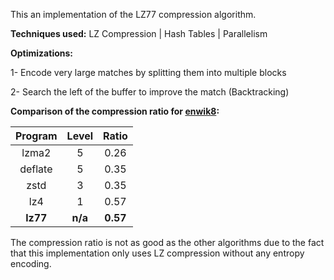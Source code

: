 This an implementation of the LZ77 compression algorithm.

**Techniques used:** LZ Compression | Hash Tables | Parallelism

**Optimizations:**

1- Encode very large matches by splitting them into multiple blocks

2- Search the left of the buffer to improve the match (Backtracking)

**Comparison of the compression ratio for [enwik8](https://www.mattmahoney.net/dc/text.html):**

| Program | Level | Ratio |
|:-:|:-:|:-:|
| lzma2 | 5 | 0.26 |
| deflate | 5 | 0.35 |
| zstd | 3 | 0.35 |
| lz4 | 1 | 0.57 |
| **lz77** | **n/a** | **0.57** |

The compression ratio is not as good as the other algorithms due to the fact that this implementation only uses LZ compression without any entropy encoding.

